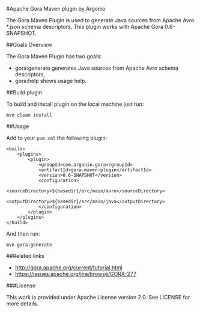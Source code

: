 #Apache Gora Maven plugin by Argonio

The Gora Maven Plugin is used to generate Java sources from Apache Avro *.json schema descriptors.
This plugin works with Apache Gora 0.6-SNAPSHOT.

##Goals Overview

The Gora Maven Plugin has two goals:

* gora:generate generates Java sources from Apache Avro schema descriptors,
* gora:help shows usage help.

##Build plugin

To build and install plugin on the local machine just run:
    
    mvn clean install
    
##Usage

Add to your `pom.xml` the following plugin:
    
    <build>
        <plugins>
            <plugin>
                <groupId>com.argonio.gora</groupId>
                <artifactId>gora-maven-plugin</artifactId>
                <version>0.6-SNAPSHOT</version>
                <configuration>
                    <sourceDirectory>${basedir}/src/main/avro</sourceDirectory>
                    <outputDirectory>${basedir}/src/main/java</outputDirectory>
                </configuration>
            </plugin>
        </plugins>
    </build>
    
And then run:

    mvn gora:generate

##Related links

* http://gora.apache.org/current/tutorial.html
* https://issues.apache.org/jira/browse/GORA-277

###License

This work is provided under Apache License version 2.0. See LICENSE for more details.